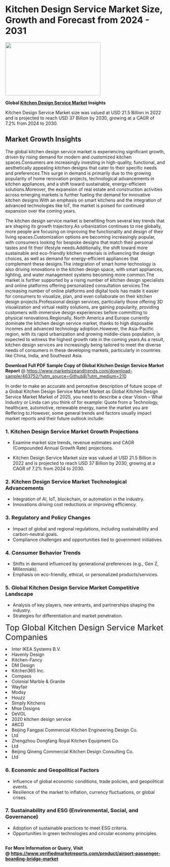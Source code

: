<H1>Kitchen Design Service Market Size, Growth and Forecast from 2024 - 2031</H1><img class="aligncenter size-medium wp-image-584254" src="https://thirdeyenews.in/wp-content/uploads/2024/09/Global-Market-Research-300x168.jpeg" alt="" width="300" height="168" /><p><strong>Global&nbsp;<a href="https://www.marketsizeandtrends.com/download-sample/463752/?utm_source=Github8j?utm_medium=210">Kitchen Design Service Market</a> Insights</strong></p><p>Kitchen Design Service Market size was valued at USD 21.5 Billion in 2022 and is projected to reach USD 37 Billion by 2030, growing at a CAGR of 7.2% from 2024 to 2030.</p><p><h2>Market Growth Insights</h2> <p>The global kitchen design service market is experiencing significant growth, driven by rising demand for modern and customized kitchen spaces.Consumers are increasingly investing in high-quality, functional, and aesthetically appealing kitchen designs that cater to their specific needs and preferences.This surge in demand is primarily due to the growing popularity of home renovation projects, technological advancements in kitchen appliances, and a shift toward sustainable, energy-efficient solutions.Moreover, the expansion of real estate and construction activities across emerging markets is further fueling the demand for innovative kitchen designs.With an emphasis on smart kitchens and the integration of advanced technologies like IoT, the market is poised for continued expansion over the coming years.</p> <p>The kitchen design service market is benefiting from several key trends that are shaping its growth trajectory.As urbanization continues to rise globally, more people are focusing on improving the functionality and design of their living spaces.Customization options are becoming increasingly popular, with consumers looking for bespoke designs that match their personal tastes and fit their lifestyle needs.Additionally, the shift toward more sustainable and eco-friendly kitchen materials is influencing the design choices, as well as demand for energy-efficient appliances that complement these designs.The integration of smart home technology is also driving innovations in the kitchen design space, with smart appliances, lighting, and water management systems becoming more common.The market is further supported by a rising number of kitchen design specialists and online platforms offering personalized consultation services.The increasing number of online platforms and digital tools has made it easier for consumers to visualize, plan, and even collaborate on their kitchen design projects.Professional design services, particularly those offering 3D visualization and virtual reality solutions, are gaining popularity, providing customers with immersive design experiences before committing to physical renovations.Regionally, North America and Europe currently dominate the kitchen design service market, thanks to high disposable incomes and advanced technology adoption.However, the Asia-Pacific region, with its rapid urbanization and growing middle-class population, is expected to witness the highest growth rate in the coming years.As a result, kitchen design services are increasingly being tailored to meet the diverse needs of consumers in these developing markets, particularly in countries like China, India, and Southeast Asia.</p> <p><span class=""><strong>Download Full PDF Sample Copy of Global Kitchen Design Service Market Report</strong> @ <a href="https://www.marketsizeandtrends.com/download-sample/463752/?utm_source=Github8j?utm_medium=210" target="_blank">https://www.marketsizeandtrends.com/download-sample/463752/?utm_source=Github8j?utm_medium=210</a></span></p><p>In order to make an accurate and perceptive description of future scope of a Global&nbsp;Kitchen Design Service Market Market as Global&nbsp;Kitchen Design Service Market Market of 2025, you need to describe a clear Vision &ndash; What Industry or Linda can you think of for example: Quote from a Technology, healthcare, automotive, renewable energy, name the market you are Reffering to.However, some general trends and factors usually impact market reports and their future outlook include:</p><h3>1.&nbsp;<strong>Kitchen Design Service Market Growth Projections</strong></h3><ul><li>Examine market size trends, revenue estimates and CAGR (Compounded Annual Growth Rate) projections.</li><li><p>Kitchen Design Service Market size was valued at USD 21.5 Billion in 2022 and is projected to reach USD 37 Billion by 2030, growing at a CAGR of 7.2% from 2024 to 2030.</p></li></ul><h3>2.&nbsp;<strong>Kitchen Design Service Market Technological Advancements</strong></h3><ul><li>Integration of AI, IoT, blockchain, or automation in the industry.</li><li>Innovations driving cost reductions or improving efficiency.</li></ul><h3>3.&nbsp;<strong>Regulatory and Policy Changes</strong></h3><ul><li>Impact of global and regional regulations, including sustainability and carbon-neutral goals.</li><li>Compliance challenges and opportunities tied to government initiatives.</li></ul><h3>4.&nbsp;<strong>Consumer Behavior Trends</strong></h3><ul><li>Shifts in demand influenced by generational preferences (e.g., Gen Z, Millennials).</li><li>Emphasis on eco-friendly, ethical, or personalized products/services.</li></ul><h3>5.&nbsp;<strong>Global Kitchen Design Service Market Competitive Landscape</strong></h3><ul><li>Analysis of key players, new entrants, and partnerships shaping the industry.</li><li>Strategies for differentiation and market penetration.</li></ul><p data-pm-slice="1 1 []"><span style="color: inherit; font-family: inherit; font-size: 25px;">Top Global Kitchen Design Service Market Companies</span></p><div class="" data-test-id=""><p><li>Inter IKEA Systems B.V.</li><li> Havenly Design</li><li> Kitchen-Fancy</li><li> DM Design</li><li> Kitchen365 Inc.</li><li> Compass</li><li> Colonial Marble & Granite</li><li> Wayfair</li><li> Modsy</li><li> Houzz</li><li> Simply Kitchens</li><li> Mise Designs</li><li> DeVOL</li><li> 2020 kitchen design service</li><li> AKCD</li><li> Beijing Fangpai Commercial Kitchen Engineering Design Co.</li><li> Ltd</li><li> Zhengzhou Dongfang Royal Kitchen Equipment Co.</li><li> Ltd</li><li> Beijing Qineng Commercial Kitchen Design Consulting Co.</li><li> Ltd</li></p></div><h3>6.&nbsp;<strong>Economic and Geopolitical Factors</strong></h3><ul><li>Influence of global economic conditions, trade policies, and geopolitical events.</li><li>Resilience of the market to inflation, currency fluctuations, or global crises.</li></ul><h3>7.&nbsp;<strong>Sustainability and ESG (Environmental, Social, and Governance)</strong></h3><ul><li>Adoption of sustainable practices to meet ESG criteria.</li><li>Opportunities in green technologies and circular economy principles.</li></ul><h2><strong style="font-size: 14px;">For More Information or Query, Visit @&nbsp;</strong><a style="background-color: #ffffff; font-size: 14px;" href="https://www.marketsizeandtrends.com/report/kitchen-design-service-market/" target="_blank">https://www.verifiedmarketreports.com/product/airport-passenger-boarding-bridge-market</a></h2>